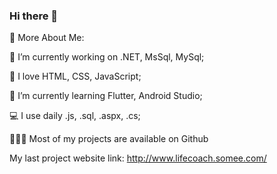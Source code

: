 ### Hi there 👋

🧐 More About Me:

🔭   I’m currently working on .NET, MsSql, MySql;

🧨   I love HTML, CSS, JavaScript;

🌱   I’m currently learning Flutter, Android Studio;

💻   I use daily .js, .sql, .aspx, .cs;

👨🏻‍💻   Most of my projects are available on Github

My last project website link: http://www.lifecoach.somee.com/
